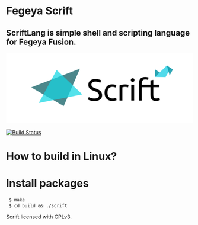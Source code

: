 # Fegeya Scrift
## ScriftLang is simple shell and scripting language for Fegeya Fusion.

![Scrift](Scrift.png)

[![Build Status](https://dev.azure.com/ferhatgectao/scrift-lang/_apis/build/status/FerhatGec.scrift-lang?branchName=master)](https://dev.azure.com/ferhatgectao/scrift-lang/_build/latest?definitionId=1&branchName=master)


# How to build in Linux?

# Install packages


```
 $ make 
 $ cd build && ./scrift 
```




Scrift licensed with GPLv3.
